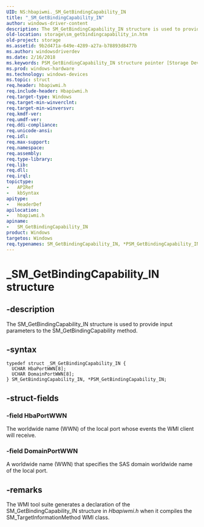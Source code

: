 ```yaml
---
UID: NS:hbapiwmi._SM_GetBindingCapability_IN
title: "_SM_GetBindingCapability_IN"
author: windows-driver-content
description: The SM_GetBindingCapability_IN structure is used to provide input parameters to the SM_GetBindingCapability method.
old-location: storage\sm_getbindingcapability_in.htm
old-project: storage
ms.assetid: 9b2d471a-649e-4289-a27a-b78893d8477b
ms.author: windowsdriverdev
ms.date: 2/16/2018
ms.keywords: PSM_GetBindingCapability_IN structure pointer [Storage Devices], SM_GetBindingCapability_IN, SM_GetBindingCapability_IN structure [Storage Devices], structs-Fibre_0aed53e6-0683-4d6c-94c7-30ee531084ab.xml, storage.sm_getbindingcapability_in, *PSM_GetBindingCapability_IN, _SM_GetBindingCapability_IN, PSM_GetBindingCapability_IN, hbapiwmi/SM_GetBindingCapability_IN, hbapiwmi/PSM_GetBindingCapability_IN
ms.prod: windows-hardware
ms.technology: windows-devices
ms.topic: struct
req.header: hbapiwmi.h
req.include-header: Hbapiwmi.h
req.target-type: Windows
req.target-min-winverclnt: 
req.target-min-winversvr: 
req.kmdf-ver: 
req.umdf-ver: 
req.ddi-compliance: 
req.unicode-ansi: 
req.idl: 
req.max-support: 
req.namespace: 
req.assembly: 
req.type-library: 
req.lib: 
req.dll: 
req.irql: 
topictype:
-	APIRef
-	kbSyntax
apitype:
-	HeaderDef
apilocation:
-	hbapiwmi.h
apiname:
-	SM_GetBindingCapability_IN
product: Windows
targetos: Windows
req.typenames: SM_GetBindingCapability_IN, *PSM_GetBindingCapability_IN
---
```


# _SM_GetBindingCapability_IN structure


## -description


The SM_GetBindingCapability_IN structure is used to provide input parameters to the SM_GetBindingCapability method.


## -syntax


````
typedef struct _SM_GetBindingCapability_IN {
  UCHAR HbaPortWWN[8];
  UCHAR DomainPortWWN[8];
} SM_GetBindingCapability_IN, *PSM_GetBindingCapability_IN;
````


## -struct-fields




### -field HbaPortWWN

The worldwide name (WWN) of the local port whose events the WMI client will receive.


### -field DomainPortWWN

A worldwide name (WWN) that specifies the SAS domain worldwide name of the local port.


## -remarks



The WMI tool suite generates a declaration of the SM_GetBindingCapability_IN structure in <i>Hbapiwmi.h</i> when it compiles the SM_TargetInformationMethod WMI class.



